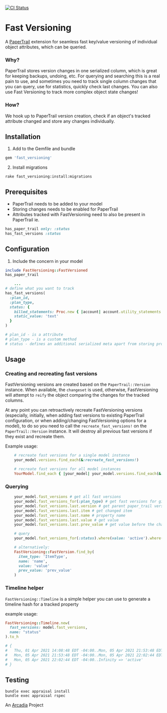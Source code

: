 [![CI Status](https://github.com/ArcadiaPower/fast-versioning/workflows/CI/badge.svg?branch=master)](https://github.com/ArcadiaPower/fast-versioning/actions?query=workflow%3ACI+branch%3Amaster)

Fast Versioning
===========
A [PaperTrail](https://github.com/airblade/paper_trail) extension for seamless fast key/value versioning of individual object attributes, which can be queried.

### Why?

PaperTrail stores version changes in one serialized column, which is great for keeping backups, undoing, etc. For querying and searching this is a real pain to use, and sometimes you need to track single column changes that you can query, use for statistics, quickly check last changes. You can also use Fast Versioning to track more complex object state changes!

### How?
We hook up to PaperTrail version creation, check if an object's tracked attribute changed and store any changes individually.

Installation
------------
1. Add to the Gemfile and bundle
```ruby
gem 'fast_versioning'
```
2. Install migrations
```shell
rake fast_versioning:install:migrations
```

Prerequisites
-------------
- PaperTrail needs to be added to your model
- Storing changes needs to be enabled for PaperTrail
- Attributes tracked with FastVersioning need to also be present in PaperTrail
ie.
```ruby
has_paper_trail only: :status
has_fast_versions :status
```

Configuration
-------------
1. Include the concern in your model

```ruby
include FastVersioning::FastVersioned
has_paper_trail

    ...
# define what you want to track
has_fast_versions(
  :plan_id,
  :plan_type,
  status: {
    billed_statements: Proc.new { |account| account.utility_statements.count },
    static_value: 'text'
  }
)

# plan_id - is a attribute
# plan_type - is a custom method
# status - defines an additional serialized meta apart from storing property change
```

Usage
-----
### Creating and recreating fast versions
FastVersioning versions are created based on the `PaperTrail::Version` instance. When available, the `changeset` is used, otherwise, FastVersioning will attempt to `reify` the object comparing the changes for the tracked columns.

At any point you can retroactively recreate FastVersioning versions (especially, initially, when adding fast versions to existing PaperTrail configuration, or when adding/changing FastVersioning options for a model), to do so you need to call the `recreate_fast_versions!` on the `PaperTrail::Version` instance. It will destroy all previous fast versions if they exist and recreate them.

Example usage:
```ruby
    # recreate fast versions for a single model instance
    your_model.versions.find_each(&:recreate_fast_versions!)

    # recreate fast versions for all model instances
    YourModel.find_each { |your_model| your_model.versions.find_each(&:recreate_fast_versions!) }
```

### Querying
```ruby
    your_model.fast_versions # get all fast versions
    your_model.fast_versions_for(:plan_type) # get fast versions for given property - chain
    your_model.fast_versions.last.version # get parent paper_trail version object
    your_model.fast_versions.last.item # get changed item
    your_model.fast_versions.last.name # property name
    your_model.fast_versions.last.value # get value
    your_model.fast_versions.last.prev_value # get value before the change

    # query
    your_model.fast_versions_for(:status).where(value: 'active').where(prev_value: 'incomplete')

    # alternatively:
    FastVersioning::FastVersion.find_by(
      item_type: 'ItemType',
      name: 'name',
      value: 'value'
      prev_value: 'prev_value'
    )
```

### Timeline helper
`FastVersioning::Timeline` is a simple helper you can use to generate a timeline hash for a tracked property

example usage:
```ruby
FastVersioning::Timeline.new(
  fast_versions: model.fast_versions,
  name: "status"
).to_h

# {
#   Thu, 01 Apr 2021 14:08:48 EDT -04:00..Mon, 05 Apr 2021 21:53:48 EDT -04:00 => 'active',
#   Mon, 05 Apr 2021 21:53:48 EDT -04:00..Mon, 05 Apr 2021 22:02:44 EDT -04:00 => 'inactive',
#   Mon, 05 Apr 2021 22:02:44 EDT -04:00..Infinity => 'active'
# }
```

Testing
-------------
```
bundle exec appraisal install
bundle exec appraisal rspec
```

An [Arcadia](http://www.arcadia.com) Project
